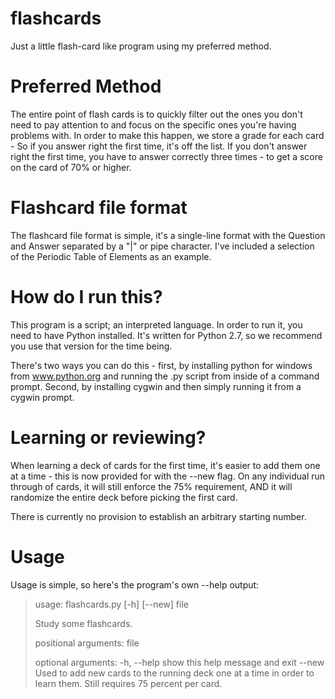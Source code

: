 # flashcards
Just a little flash-card like program using my preferred method.

# Preferred Method
The entire point of flash cards is to quickly filter out the ones you don't need to pay attention to and focus on the specific ones you're having problems with.
In order to make this happen, we store a grade for each card - So if you answer right the first time, it's off the list. If you don't answer right the first time, you have to answer correctly three times - to get a score on the card of 70% or higher.

# Flashcard file format
The flashcard file format is simple, it's a single-line format with the Question and Answer separated by a "|" or pipe character. I've included a selection of the Periodic Table of Elements as an example.

# How do I run this?
This program is a script; an interpreted language. In order to run it, you need to have Python installed. It's written for Python 2.7, so we recommend you use that version for the time being.

There's two ways you can do this - first, by installing python for windows from www.python.org and running the .py script from inside of a command prompt.
Second, by installing cygwin and then simply running it from a cygwin prompt.

# Learning or reviewing?

When learning a deck of cards for the first time, it's easier to add them one at a time - this is now provided for with the --new flag. On any individual run through of cards, it will still enforce the 75% requirement, AND it will randomize the entire deck before picking the first card.

There is currently no provision to establish an arbitrary starting number.

# Usage
Usage is simple, so here's the program's own --help output:
> usage: flashcards.py [-h] [--new] file
> 
> Study some flashcards.
> 
> positional arguments:
>   file
> 
> optional arguments:
>   -h, --help  show this help message and exit
>   --new       Used to add new cards to the running deck one at a time in order
>               to learn them. Still requires 75 percent per card.
> 
